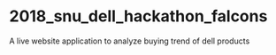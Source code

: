 # 2018_snu_dell_hackathon_falcons
A live website application to analyze buying trend of dell products
